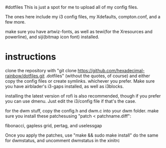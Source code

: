 #dotfiles
This is just a spot for me to upload all of my config files.

The ones here include my i3 config files, my Xdefaults, compton.conf, and a few more.

make sure you have artwiz-fonts, as well as tewi(for the Xresources and powerline), and siji(bitmap icon font) installed.

# instructions

clone the repository with "git clone https://github.com/hexadecimal-rainbow/dotfiles.git .dotfiles" (without the quotes, of course) and either copy the config files or create symlinks. whichever you prefer.
Make sure you have airblader's i3-gaps installed, as well as i3blocks.

installing the latest version of rofi is also recommended, though if you prefer you can use dmenu. Just edit the i3/config file if that's the case.

for the dwm stuff, copy the config.h and dwm.c into your dwm folder. make sure you install these patchesusing "patch < patchname.diff":

fibonacci, gapless grid, pertag, and uselessgap

Once you apply the patches, use "make && sudo make install"
do the same for dwmstatus, and uncomment dwmstatus in the xinitrc
